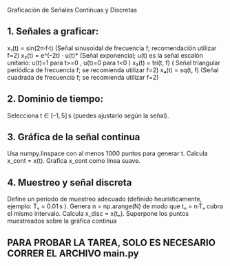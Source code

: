 Graficación de Señales Continuas y Discretas

## 1. Señales a graficar:
x₁(t) = sin(2π·f·t) (Señal sinusoidal de frecuencia f; recomendación utilizar f=2)
x₂(t) = e^(–2t) · u(t)* (Señal exponencial;  u(t) es la señal escalón unitario: u(t)=1 para t>=0 , u(t)=0 para t<0 )
x₃(t) = tri(t, f) ( Señal triangular periódica de frecuencia f; se recomienda utilizar f=2)
x₄(t) = sq(t, f) (Señal cuadrada de frecuencia f; se recomienda utilizar f=2)

## 2. Dominio de tiempo:
Selecciona t ∈ [–1, 5] s (puedes ajustarlo según la señal).

## 3. Gráfica de la señal continua
Usa numpy.linspace con al menos 1000 puntos para generar t.
Calcula x_cont = x(t).
Grafica x_cont como línea suave.

## 4. Muestreo y señal discreta
Define un periodo de muestreo adecuado (definido heurísticamente, ejemplo: Tₛ = 0.01 s ).
Genera n = np.arange(N) de modo que tₙ = n·Tₛ cubra el mismo intervalo.
Calcula x_disc = x(tₙ).
Superpone los puntos muestreados sobre la gráfica continua

## PARA PROBAR LA TAREA, SOLO ES NECESARIO CORRER EL ARCHIVO main.py
